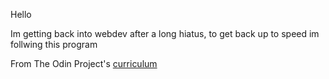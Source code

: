 Hello 

Im getting back into webdev after a long hiatus, to get back up to speed im follwing this program

From The Odin Project's [curriculum](http://www.theodinproject.com/courses/web-development-101/lessons/html-css)
